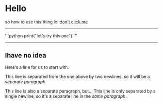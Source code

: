 # Hello
so how to use this thing lol 
[don't click me](https://www.youtube.com/watch?v=qz0aGYrrlhU)

---

'''python
print("let's try this one")
'''

***

## Ihave no idea

Here's a line for us to start with.

This line is separated from the one above by two newlines, so it will be a *separate paragraph*.

This line is also a separate paragraph, but...
This line is only separated by a single newline, so it's a separate line in the *same paragraph*.


